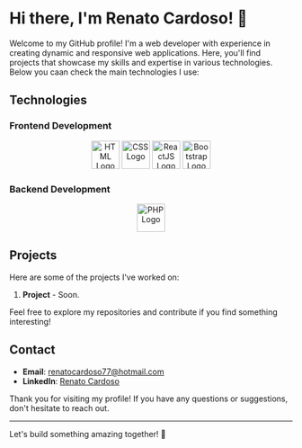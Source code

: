 # Hi there, I'm Renato Cardoso! 👋

Welcome to my GitHub profile! I'm a web developer with experience in creating dynamic and responsive web applications. Here, you'll find projects that showcase my skills and expertise in various technologies. Below you caan check the main technologies I use:

## Technologies

### Frontend Development

<p align="center">
  <img src="https://upload.wikimedia.org/wikipedia/commons/6/61/HTML5_logo_and_wordmark.svg" alt="HTML Logo" width="50" height="50"/>
  <img src="https://upload.wikimedia.org/wikipedia/commons/d/d5/CSS3_logo_and_wordmark.svg" alt="CSS Logo" width="50" height="50"/>
  <img src="https://upload.wikimedia.org/wikipedia/commons/a/a7/React-icon.svg" alt="ReactJS Logo" width="50" height="50"/>
  <img src="https://upload.wikimedia.org/wikipedia/commons/b/b2/Bootstrap_logo.svg" alt="Bootstrap Logo" width="50" height="50"/>
</p>

### Backend Development

<p align="center">
  <img src="https://upload.wikimedia.org/wikipedia/commons/2/27/PHP-logo.svg" alt="PHP Logo" width="50" height="50"/>
</p>

## Projects

Here are some of the projects I've worked on:

1. **Project** - Soon.


Feel free to explore my repositories and contribute if you find something interesting!

## Contact

- **Email**: renatocardoso77@hotmail.com
- **LinkedIn**: [Renato Cardoso](https://www.linkedin.com/in/renatocardoso243)

Thank you for visiting my profile! If you have any questions or suggestions, don't hesitate to reach out.

---

Let's build something amazing together! 🚀
